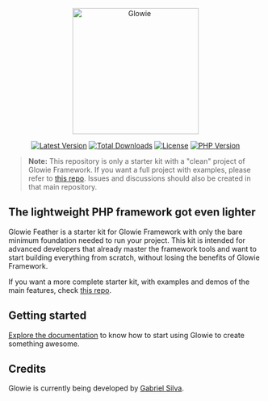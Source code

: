 <p align="center">
    <a href="https://glowie.tk" target="_blank"><img src="https://i.imgur.com/z8nq945.png" alt="Glowie" width="250"/></a>
</p>

<p align="center">
    <a href="https://packagist.org/packages/glowieframework/glowie"><img src="https://img.shields.io/github/v/release/glowieframework/glowie" alt="Latest Version"></a>
    <a href="https://packagist.org/packages/glowieframework/glowie" target="_blank"><img src="https://img.shields.io/packagist/dt/glowieframework/glowie" alt="Total Downloads"></a>
    <a href="https://packagist.org/packages/glowieframework/glowie" target="_blank"><img src="https://img.shields.io/github/license/glowieframework/glowie" alt="License"></a>
    <a href="https://packagist.org/packages/glowieframework/glowie" target="_blank"><img src="https://img.shields.io/packagist/php-v/glowieframework/glowie" alt="PHP Version"></a>
</p>

> **Note:** This repository is only a starter kit with a "clean" project of Glowie Framework. If you want a full project with examples, please refer to <a href="https://github.com/glowieframework/glowie">this repo</a>. Issues and discussions should also be created in that main repository.

## The lightweight PHP framework got even lighter
Glowie Feather is a starter kit for Glowie Framework with only the bare minimum foundation needed to run your project. This kit is intended for advanced developers that already master the framework tools and want to start building everything from scratch, without losing the benefits of Glowie Framework.

If you want a more complete starter kit, with examples and demos of the main features, check <a href="https://github.com/glowieframework/glowie">this repo</a>.

## Getting started
[Explore the documentation](https://glowie.tk/docs) to know how to start using Glowie to create something awesome.

## Credits
Glowie is currently being developed by [Gabriel Silva](https://eugabrielsilva.tk).